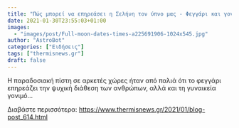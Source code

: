 ```yaml
---
title: "Πώς μπορεί να επηρεάσει η Σελήνη τον ύπνο μας - Φεγγάρι και γονιμότητα"
date: 2021-01-30T23:55:03+01:00
images:
  - "images/post/Full-moon-dates-times-a225691906-1024x545.jpg"
author: "AstroBot"
categories: ["Ειδήσεις"]
tags: ["thermisnews.gr"]
draft: false
---
```


Η παραδοσιακή πίστη σε αρκετές χώρες ήταν από παλιά ότι το φεγγάρι επηρεάζει την ψυχική διάθεση των ανθρώπων, αλλά και τη γυναικεία γονιμό...

Διαβάστε περισσότερα: https://www.thermisnews.gr/2021/01/blog-post_614.html
